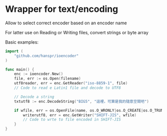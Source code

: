 # Wrapper for text/encoding

Allow to select correct encoder based on an encoder name

For latter use on Reading or Writing files, convert strings or byte array

Basic examples:

```go
import (
    "github.com/hanspr/ioencoder"
)

func main() {
    enc := ioencoder.New()
    file, err := os.Open(filename)
    utf8reader, err = enc.GetReader("iso-8859-1", file)
    // Code to read e Latin1 file and decode to UTF8

    // Decode a string
	txtutf8 := enc.DecodeString("BIG5", "這裡，可算是我的隨意空間吧")

    if wfile, err = os.OpenFile(name, os.O_WRONLY|os.O_CREATE|os.O_TRUNC, 0644); err == nil {
        writerutf8, err = enc.GetWriter("SHIFT-JIS", wfile)
        // Code to wrte to file encoded in SHIFT-JIS
	}
}

```
